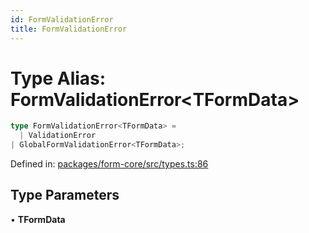 ```yaml
---
id: FormValidationError
title: FormValidationError
---
```


<!-- DO NOT EDIT: this page is autogenerated from the type comments -->

# Type Alias: FormValidationError\<TFormData\>

```ts
type FormValidationError<TFormData> = 
  | ValidationError
| GlobalFormValidationError<TFormData>;
```

Defined in: [packages/form-core/src/types.ts:86](https://github.com/TanStack/form/blob/main/packages/form-core/src/types.ts#L86)

## Type Parameters

• **TFormData**
